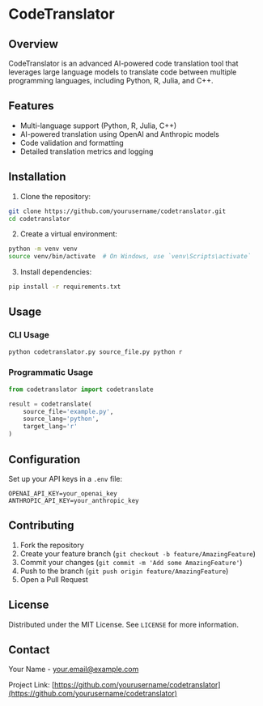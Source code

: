 # CodeTranslator

## Overview

CodeTranslator is an advanced AI-powered code translation tool that leverages large language models to translate code between multiple programming languages, including Python, R, Julia, and C++.

## Features

- Multi-language support (Python, R, Julia, C++)
- AI-powered translation using OpenAI and Anthropic models
- Code validation and formatting
- Detailed translation metrics and logging

## Installation

1. Clone the repository:
```bash
git clone https://github.com/yourusername/codetranslator.git
cd codetranslator
```

2. Create a virtual environment:
```bash
python -m venv venv
source venv/bin/activate  # On Windows, use `venv\Scripts\activate`
```

3. Install dependencies:
```bash
pip install -r requirements.txt
```

## Usage

### CLI Usage

```bash
python codetranslator.py source_file.py python r
```

### Programmatic Usage

```python
from codetranslator import codetranslate

result = codetranslate(
    source_file='example.py', 
    source_lang='python', 
    target_lang='r'
)
```

## Configuration

Set up your API keys in a `.env` file:
```
OPENAI_API_KEY=your_openai_key
ANTHROPIC_API_KEY=your_anthropic_key
```

## Contributing

1. Fork the repository
2. Create your feature branch (`git checkout -b feature/AmazingFeature`)
3. Commit your changes (`git commit -m 'Add some AmazingFeature'`)
4. Push to the branch (`git push origin feature/AmazingFeature`)
5. Open a Pull Request

## License

Distributed under the MIT License. See `LICENSE` for more information.

## Contact

Your Name - your.email@example.com

Project Link: [https://github.com/yourusername/codetranslator](https://github.com/yourusername/codetranslator)